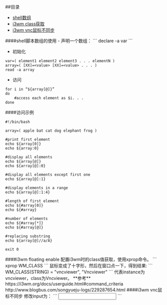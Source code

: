 ##目录
* [shell数组](#shell_array)
* [i3wm class获取](#xprop)
* [i3wm vnc鼠标不同步](#mouse)

<a name="shell_array"/>
####shell脚本数组的使用
- 声明一个数组：
```
declare -a var
```

- 初始化
```
var=( element1 element2 element3 . . . elementN )
array=( [XX]=<value> [XX]=<value> . . . )
read -a array
```
- 访问
```
for i in “${array[@]}”
do
	#access each element as $i. . .
done
```


####访问示例
```
#!/bin/bash

array=( apple bat cat dog elephant frog )

#print first element
echo ${array[0]}
echo ${array:0}

#display all elements
echo ${array[@]}
echo ${array[@]:0}

#display all elements except first one
echo ${array[@]:1}

#display elements in a range
echo ${array[@]:1:4}

#length of first element
echo ${#array[0]}
echo ${#array}

#number of elements
echo ${#array[*]}
echo ${#array[@]}

#replacing substring
echo ${array[@]//a/A}

exit 0
```

<a name="xprop"/>
####i3wm floating enable
配置i3wm时的class值获取，使用xprop命令。
```
xprop WM_CLASS
```
鼠标变成了十字形，然后在窗口点一下，得到结果:
```
WM_CLASS(STRING) = "vncviewer", "Vncviewer"
```
代表instance为vncviewer，class为Vncviewer。
**参考**
https://i3wm.org/docs/userguide.html#command_criteria
http://www.blogbus.com/songyueju-logs/229287654.html

<a name="mouse"/>
####i3wm vnc鼠标不同步
修改input为：
```
<input type=’tablet’ bus=’usb’/>
```
